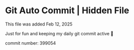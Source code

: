 # Git Auto Commit | Hidden File

This file was added Feb 12, 2025

Just for fun and keeping my daily git commit active 🤪

commit number: 399054

